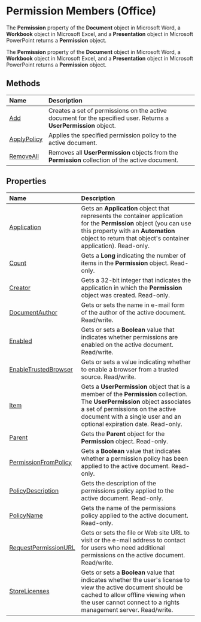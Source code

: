 
# Permission Members (Office)
The  **Permission** property of the **Document** object in Microsoft Word, a **Workbook** object in Microsoft Excel, and a **Presentation** object in Microsoft PowerPoint returns a **Permission** object.

The  **Permission** property of the **Document** object in Microsoft Word, a **Workbook** object in Microsoft Excel, and a **Presentation** object in Microsoft PowerPoint returns a **Permission** object.


## Methods



|**Name**|**Description**|
|:-----|:-----|
|[Add](9674440f-8b0f-c611-3a02-f0ba1e92be94.md)|Creates a set of permissions on the active document for the specified user. Returns a  **UserPermission** object.|
|[ApplyPolicy](d1904d11-d212-de2f-19cb-78911136ccd7.md)|Applies the specified permission policy to the active document.|
|[RemoveAll](33dc3f62-c92f-03b0-e164-98c366bbdb32.md)|Removes all  **UserPermission** objects from the **Permission** collection of the active document.|

## Properties



|**Name**|**Description**|
|:-----|:-----|
|[Application](bc09401e-195c-ab94-a109-a49ecebc5f0c.md)|Gets an  **Application** object that represents the container application for the **Permission** object (you can use this property with an **Automation** object to return that object's container application). Read-only.|
|[Count](fdef7ae3-00d1-ab53-0ddf-212883e1858a.md)|Gets a  **Long** indicating the number of items in the **Permission** object. Read-only.|
|[Creator](1579a0ba-6e14-b43c-785e-23dd2757cbde.md)|Gets a 32-bit integer that indicates the application in which the  **Permission** object was created. Read-only.|
|[DocumentAuthor](d756c476-8adf-a302-9356-e491b0ae9bf7.md)|Gets or sets the name in e-mail form of the author of the active document. Read/write.|
|[Enabled](e77fab6f-0191-3ba4-d418-dc25dc79422d.md)|Gets or sets a  **Boolean** value that indicates whether permissions are enabled on the active document. Read/write.|
|[EnableTrustedBrowser](64f087bc-8158-bc80-070e-e7c33ad57e5f.md)|Gets or sets a value indicating whether to enable a browser from a trusted source. Read/write.|
|[Item](2a030e3d-2233-0e91-be3b-759d25d5788b.md)|Gets a  **UserPermission** object that is a member of the **Permission** collection. The **UserPermission** object associates a set of permissions on the active document with a single user and an optional expiration date. Read-only.|
|[Parent](417def02-2281-a53c-61ee-5b157fa53e90.md)|Gets the  **Parent** object for the **Permission** object. Read-only.|
|[PermissionFromPolicy](aa6be9a8-a351-f9bb-99f8-a547583f2e62.md)|Gets a  **Boolean** value that indicates whether a permission policy has been applied to the active document. Read-only.|
|[PolicyDescription](1ca10f9f-f03a-3a3f-2c12-21831a092f23.md)|Gets the description of the permissions policy applied to the active document. Read-only.|
|[PolicyName](2a76eac3-5012-6c6c-ab5a-388151f50e27.md)|Gets the name of the permissions policy applied to the active document. Read-only.|
|[RequestPermissionURL](7d37d706-a7bf-9cb0-8930-299bd2bf37b0.md)|Gets or sets the file or Web site URL to visit or the e-mail address to contact for users who need additional permissions on the active document. Read/write.|
|[StoreLicenses](c08e088c-8cdf-baa0-56e4-3d4d6f3caab8.md)|Gets or sets a  **Boolean** value that indicates whether the user's license to view the active document should be cached to allow offline viewing when the user cannot connect to a rights management server. Read/write.|
